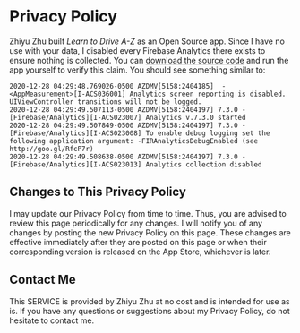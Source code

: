 # Privacy Policy

Zhiyu Zhu built *Learn to Drive A-Z* as an Open Source app. Since I have no use with your data, I disabled every Firebase Analytics there exists to ensure nothing is collected. You can [download the source code](https://github.com/ApolloZhu/AZDMV) and run the app yourself to verify this claim. You should see something similar to:

```
2020-12-28 04:29:48.769026-0500 AZDMV[5158:2404185]  - <AppMeasurement>[I-ACS036001] Analytics screen reporting is disabled. UIViewController transitions will not be logged.
2020-12-28 04:29:49.507113-0500 AZDMV[5158:2404197] 7.3.0 - [Firebase/Analytics][I-ACS023007] Analytics v.7.3.0 started
2020-12-28 04:29:49.507849-0500 AZDMV[5158:2404197] 7.3.0 - [Firebase/Analytics][I-ACS023008] To enable debug logging set the following application argument: -FIRAnalyticsDebugEnabled (see http://goo.gl/RfcP7r)
2020-12-28 04:29:49.508638-0500 AZDMV[5158:2404197] 7.3.0 - [Firebase/Analytics][I-ACS023013] Analytics collection disabled
```

## Changes to This Privacy Policy

I may update our Privacy Policy from time to time. 
Thus, you are advised to review this page periodically for any changes. 
I will notify you of any changes by posting the new Privacy Policy on this page. 
These changes are effective immediately after they are posted on this page 
or when their corresponding version is released on the App Store, 
whichever is later.

## Contact Me

This SERVICE is provided by Zhiyu Zhu at no cost and is intended for use as is.
If you have any questions or suggestions about my Privacy Policy, do not hesitate to contact me.
